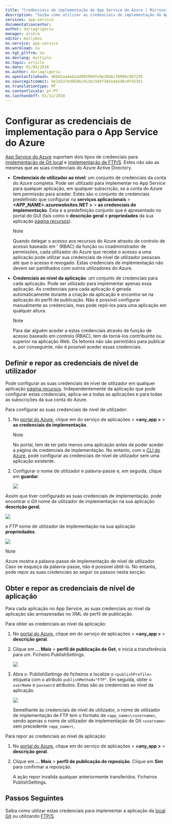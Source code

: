 ```yaml
---
title: "Credenciais de implementação do App Service do Azure | Microsoft Docs"
description: "Saiba como utilizar as credenciais de implementação do App Service do Azure."
services: app-service
documentationcenter: 
author: dariagrigoriu
manager: erikre
editor: mollybos
ms.service: app-service
ms.workload: na
ms.tgt_pltfrm: na
ms.devlang: multiple
ms.topic: article
ms.date: 01/05/2016
ms.author: dariagrigoriu
ms.openlocfilehash: d66b5aa4eb2ad90596dfe9e26bbc18996c967295
ms.sourcegitcommit: 562a537ed9b96c9116c504738414e5d8c0fd53b1
ms.translationtype: MT
ms.contentlocale: pt-PT
ms.lasthandoff: 01/12/2018
---
```

# <a name="configure-deployment-credentials-for-azure-app-service"></a>Configurar as credenciais de implementação para o App Service do Azure
[App Service do Azure](http://go.microsoft.com/fwlink/?LinkId=529714) suportam dois tipos de credenciais para [implementação de Git local](app-service-deploy-local-git.md) e [implementação de FTP/S](app-service-deploy-ftp.md). Estes não são as mesmas que as suas credenciais do Azure Active Directory.

* **Credenciais de utilizador ao nível**: um conjunto de credenciais da conta do Azure completa. Pode ser utilizado para implementar no App Service para qualquer aplicação, em qualquer subscrição, se a conta do Azure tem permissão para aceder. Estes são o conjunto de credenciais predefinido que configurar na **serviços aplicacionais** > **&lt;APP_NAME>.azurewebsites.NET >** > **as credenciais de implementação**. Esta é a predefinição conjunto que é apresentado no portal do GUI (tais como o **descrição geral** e **propriedades** da sua aplicação [página recursos](../azure-resource-manager/resource-group-portal.md#manage-resources)).

    > [!NOTE]
    > Quando delegar o acesso aos recursos do Azure através de controlo de acesso baseado em ' (RBAC) da função ou coadministrador de permissões, cada utilizador do Azure que recebe o acesso a uma aplicação pode utilizar sua credenciais de nível de utilizador pessoais até que o acesso é revogado. Estas credenciais de implementação não devem ser partilhados com outros utilizadores do Azure.
    >
    >

* **Credenciais ao nível da aplicação**: um conjunto de credenciais para cada aplicação. Pode ser utilizado para implementar apenas essa aplicação. As credenciais para cada aplicação é gerada automaticamente durante a criação da aplicação e encontra-se na aplicação do perfil de publicação. Não é possível configurar manualmente as credenciais, mas pode repô-los para uma aplicação em qualquer altura.

    > [!NOTE]
    > Para dar alguém aceder a estas credenciais através de função de acesso baseado em controlo (RBAC), tem de torná-los contribuinte ou superior na aplicação Web. Os leitores não são permitidos para publicar e, por conseguinte, não é possível aceder essas credenciais.
    >
    >

## <a name="userscope"></a>Definir e repor as credenciais de nível de utilizador

Pode configurar as suas credenciais de nível de utilizador em qualquer aplicação [página recursos](../azure-resource-manager/resource-group-portal.md#manage-resources). Independentemente da aplicação que pode configurar estas credenciais, aplica-se a todas as aplicações e para todas as subscrições da sua conta do Azure. 

Para configurar as suas credenciais de nível de utilizador:

1. No [portal do Azure](https://portal.azure.com), clique em do serviço de aplicações >  **&lt;any_app >** > **as credenciais de implementação**.

    > [!NOTE]
    > No portal, tem de ter pelo menos uma aplicação antes de poder aceder a página de credenciais de implementação. No entanto, com o [CLI do Azure](/cli/azure/webapp/deployment/user?view=azure-cli-latest#az_webapp_deployment_user_set), pode configurar as credenciais de nível de utilizador sem uma aplicação existente.

2. Configurar o nome de utilizador e palavra-passe e, em seguida, clique em **guardar**.

    ![](./media/app-service-deployment-credentials/deployment_credentials_configure.png)

Assim que tiver configurado as suas credenciais de implementação, pode encontrar o *Git* nome de utilizador de implementação na sua aplicação **descrição geral**,

![](./media/app-service-deployment-credentials/deployment_credentials_overview.png)

e *FTP* nome de utilizador de implementação na sua aplicação **propriedades**.

![](./media/app-service-deployment-credentials/deployment_credentials_properties.png)

> [!NOTE]
> Azure mostra a palavra-passe de implementação de nível de utilizador. Caso se esqueça da palavra-passe, não é possível obtê-lo. No entanto, pode repor as suas credenciais ao seguir os passos nesta secção.
>
>  

## <a name="appscope"></a>Obter e repor as credenciais de nível de aplicação
Para cada aplicação no App Service, as suas credenciais ao nível da aplicação são armazenadas no XML de perfil de publicação.

Para obter as credenciais ao nível da aplicação:

1. No [portal do Azure](https://portal.azure.com), clique em do serviço de aplicações >  **&lt;any_app >** > **descrição geral**.

2. Clique em **... Mais** > **perfil de publicação de Get**, e inicia a transferência para um. Ficheiro PublishSettings.

    ![](./media/app-service-deployment-credentials/publish_profile_get.png)

3. Abra o. PublishSettings de ficheiros e localize o `<publishProfile>` etiqueta com o atributo `publishMethod="FTP"`. Em seguida, obter o `userName` e `password` atributos.
Estas são as credenciais ao nível da aplicação.

    ![](./media/app-service-deployment-credentials/publish_profile_editor.png)

    Semelhante às credenciais de nível de utilizador, o nome de utilizador de implementação de FTP tem o formato de `<app_name>\<username>`, sendo apenas o nome de utilizador de implementação de Git `<username>` sem precedente `<app_name>\`.

Para repor as credenciais ao nível da aplicação:

1. No [portal do Azure](https://portal.azure.com), clique em do serviço de aplicações >  **&lt;any_app >** > **descrição geral**.

2. Clique em **... Mais** > **perfil de publicação de reposição**. Clique em **Sim** para confirmar a reposição.

    A ação repor invalida qualquer anteriormente transferidos. Ficheiros PublishSettings.

## <a name="next-steps"></a>Passos Seguintes

Saiba como utilizar estas credenciais para implementar a aplicação da [local Git](app-service-deploy-local-git.md) ou utilizando [FTP/S](app-service-deploy-ftp.md).
